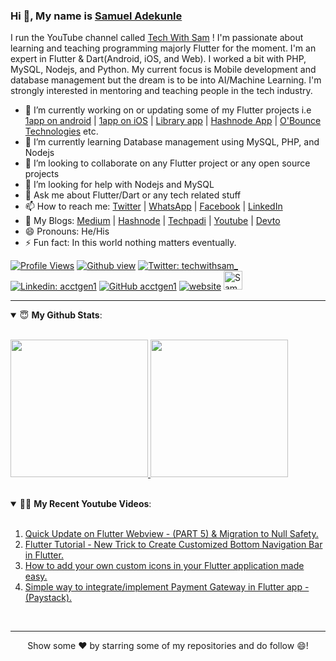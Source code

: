 ### Hi 👋, My name is [Samuel Adekunle](https://twitter.com/techwithsam_) 
<!--(https://www.google.com/search?q=samuel+adekunle+acctgen1&oq=samuel+adekunle+acctgen1)-->

<!--<p align='center'>I am a Software Developer / Mobile Developer(Both Android and iOS) using Flutter, I build solutions.</p> -->
<!--<p align='center'>-->
I run the YouTube channel called [Tech With Sam](https://youtube.com/c/TechWithSam?sub_confirmation=1) ! I'm passionate about learning and teaching programming majorly Flutter for the moment.
I'm an expert in Flutter & Dart(Android, iOS, and Web).
I worked a bit with PHP, MySQL, Nodejs, and Python.
My current focus is Mobile development and database management but the dream is to be into AI/Machine Learning.
I'm strongly interested in mentoring and teaching people in the tech industry.
<!--</p>-->

- 🔭 I’m currently working on or updating some of my Flutter projects i.e [1app on android](https://play.google.com/store/apps/details?id=com.obounce.oneapp1) | [1app on iOS](https://apps.apple.com/ng/app/1app-one-app-all-payments/id1517497322) | [Library app](https://play.google.com/store/apps/details?id=com.obounce.babajide_imran01) | [Hashnode App](https://play.google.com/store/apps/details?id=com.acctgen1.hashnode) | [O'Bounce Technologies](https://play.google.com/store/apps/dev?id=8337051862240891622) etc.
- 🌱 I’m currently learning Database management using MySQL, PHP, and Nodejs
- 👯 I’m looking to collaborate on any Flutter project or any open source projects
- 🤔 I’m looking for help with Nodejs and MySQL 
- 💬 Ask me about Flutter/Dart or any tech related stuff
- 📫 How to reach me: [Twitter](https://twitter.com/techwithsam_) | [WhatsApp](https://wa.me/message/JLGQNNTPG64IH1) | [Facebook](https://www.facebook.com/acctgen) | [LinkedIn](https://linkedin.com/in/techwithsam)
- 💬 My Blogs: [Medium](https://techwithsam.medium.com) | [Hashnode](https://techwithsam.hashnode.dev/) | [Techpadi](https://techpadi.africa/author/acctgen1/) | [Youtube](https://www.youtube.com/c/TechWithSam) | [Devto](https://dev.to/techwithsam)
- 😄 Pronouns: He/His
- ⚡ Fun fact: In this world nothing matters eventually.

[![Profile Views](https://gpvc.arturio.dev/acctgen1)](https://twitter.com/techwithsam_) 
[![Github view](https://komarev.com/ghpvc/?username=techwithsam&label=Github-Views&color=blue&style=plastic)](https://twitter.com/techwithsam_)
[![Twitter: techwithsam_](https://img.shields.io/twitter/follow/techwithsam_?style=social)](https://twitter.com/techwithsam_)
[![Linkedin: acctgen1](https://img.shields.io/badge/-TechWithSam-blue?style=flat-square&logo=Linkedin&logoColor=white&link=https://www.linkedin.com/in/techwithsam/)](https://www.linkedin.com/in/techwithsam/)
[![GitHub acctgen1](https://img.shields.io/github/followers/techwithsam?label=follow&style=social)](https://github.com/techwithsam)
[![website](https://img.shields.io/badge/PortfolioWebsite-Blog-2648ff?style=flat-square&logo=google-chrome)](https://techwithsam.hashnode.dev/)
<a href="https://dev.to/acctgen1">
  <img src="https://d2fltix0v2e0sb.cloudfront.net/dev-badge.svg" alt="Samuel Adekunle's DEV Profile" height="30" width="30">
</a>

---
<details open>
 <summary> 😇 <b>My Github Stats</b>: </summary>
<br>
  
<p>
  <a href="https://github.com/techwithsam">
  <img height="220em" src = "https://github-readme-stats.vercel.app/api?username=techwithsam&show_icons=true&theme=tokyonight&line_height=33&hide_border=true&count_private=true">
  </a>
  <a href="https://github.com/techwithsam">
  <img height="220em" src = "https://github-readme-stats.vercel.app/api/top-langs/?username=techwithsam&theme=tokyonight&hide_border=true&&count_private=true&include_all_commits=true">
  </a>
</p>
</details>
<br>

<details open>
  <summary> 👨‍💻 <b>My Recent Youtube Videos</b>: </summary>
  <br>
  
  1. [Quick Update on Flutter Webview - (PART 5) & Migration to Null Safety.](https://youtu.be/-34HRpu0AD8)
  2. [Flutter Tutorial - New Trick to Create Customized Bottom Navigation Bar in Flutter.](https://youtu.be/fwimh_2vPgs)
  3. [How to add your own custom icons in your Flutter application made easy.](https://youtu.be/FUeAr2LkSSw)
  4. [Simple way to integrate/implement Payment Gateway in Flutter app - (Paystack).](https://youtu.be/u04qkUasic8)
  
</details>

<!--
<p align = "center">
  <a href="https://github.com/techwithsam/flutter-push-notification-without-firebase">
  <img align="center" src="https://github-readme-stats.vercel.app/api/pin/?username=techwithsam&repo=flutter-push-notification-without-firebase&theme=tokyonight" />
</a>
<a href="https://github.com/techwithsam/flutter-app-hashnode-API">
 <img align="center" src="https://github-readme-stats.vercel.app/api/pin/?username=techwithsam&repo=flutter-app-hashnode-API&theme=tokyonight" />
</a>
</p>
--
<p align="center">
  <a href="https://github.com/techwithsam">
<img src="https://github-readme-streak-stats.herokuapp.com/?user=techwithsam&theme=tokyonight" />
    </a>
  </p>
--
<h3>⚙️  GitHub Analytics </h3>
<p align = "center">
  <a href="https://github.com/techwithsam">
<img src="https://activity-graph.herokuapp.com/graph?username=techwithsam&show_icons=true&count_private=true&area=true&line=ABD6DFFF&point=89ABE3FF&hide_border=true&theme=tokyonight" />
    </a>
</p>
-->
<br>
<hr>
<p align = "center">
Show some ❤️ by starring some of my repositories and do follow 😄!
</p>
